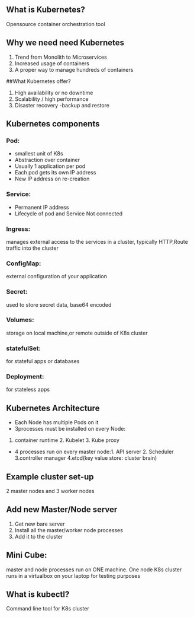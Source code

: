 ## What is Kubernetes?
Opensource container orchestration tool

## Why we need need Kubernetes
1.	Trend from Monolith to Microservices
2.	Increased usage of containers
3.	A proper way to manage hundreds of containers

##What Kubernetes offer?
1.	High availability or no downtime
2.	Scalability / high performance
3.	Disaster recovery -backup and restore

## Kubernetes components
### Pod: 
- smallest unit of K8s
- Abstraction over container
- Usually 1 application per pod
- Each pod gets its own IP address
- New IP address on re-creation
### Service:
- Permanent IP address
- Lifecycle of pod and Service Not connected
### Ingress: 
manages external access to the services in a cluster, typically HTTP,Route traffic into the cluster
### ConfigMap: 
external configuration of your application
### Secret: 
used to store secret data, base64 encoded
### Volumes: 
storage on local machine,or remote outside of K8s cluster
### statefulSet: 
for stateful apps or databases
### Deployment: 
for stateless apps

## Kubernetes Architecture
- Each Node has multiple Pods on it
- 3processes must be installed on every Node: 
1. container runtime 2. Kubelet 3. Kube proxy
- 4 processes run on every master node:1. 
API server 2. Scheduler 3.controller manager 4.etcd(key value store: cluster brain)

## Example cluster set-up
2 master nodes and 3 worker nodes
## Add new Master/Node server
1.	Get new bare server
2.	Install all the master/worker node processes
3.	Add it to the cluster
## Mini Cube: 
master and node processes run on ONE machine. One node K8s cluster runs in a virtualbox on your laptop for testing purposes

## What is kubectl?
Command line tool for K8s cluster


